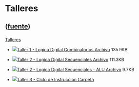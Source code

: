 # Talleres
([fuente](https://campus.exactas.uba.ar/course/view.php?id=1100&section=6))
---
###
[Talleres](https://campus.exactas.uba.ar/course/view.php?id=1100&section=6)

  - [![ ](https://campus.exactas.uba.ar/theme/image.php/aardvark/core/1524752928/f/archive-24)Taller 1 - Logica Digital Combinatorios Archivo](https://campus.exactas.uba.ar/mod/resource/view.php?id=60371) 135.9KB

  - [![ ](https://campus.exactas.uba.ar/theme/image.php/aardvark/core/1524752928/f/archive-24)Taller 2 - Logica Digital Secuenciales Archivo](https://campus.exactas.uba.ar/mod/resource/view.php?id=60947) 111.3KB

  - [![ ](https://campus.exactas.uba.ar/theme/image.php/aardvark/core/1524752928/f/markup-24)Taller 2 - Logica Digital Secuenciales - ALU Archivo](https://campus.exactas.uba.ar/mod/resource/view.php?id=60948) 9.7KB

  - [![ ](https://campus.exactas.uba.ar/theme/image.php/aardvark/folder/1524752928/icon)Taller 3 - Ciclo de Instrucción Carpeta](https://campus.exactas.uba.ar/mod/folder/view.php?id=61240)

